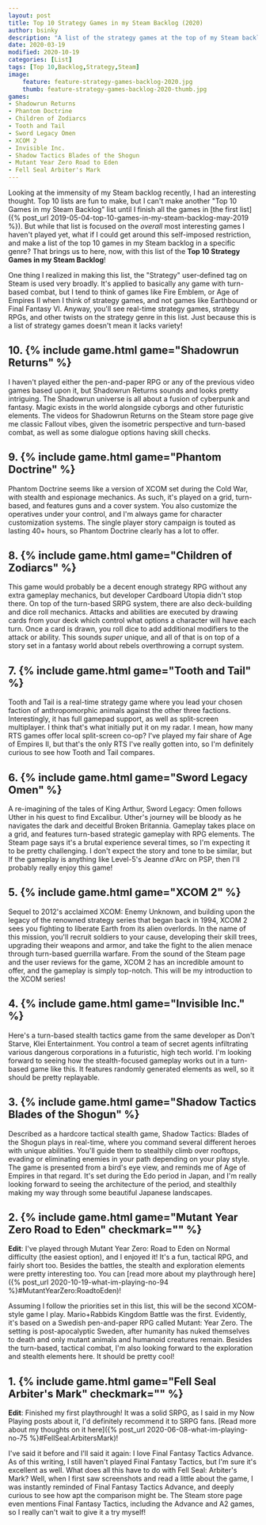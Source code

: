 ```yaml
---
layout: post
title: Top 10 Strategy Games in my Steam Backlog (2020)
author: bsinky
description: "A list of the strategy games at the top of my Steam backlog as of 2020."
date: 2020-03-19
modified: 2020-10-19
categories: [List]
tags: [Top 10,Backlog,Strategy,Steam]
image:
    feature: feature-strategy-games-backlog-2020.jpg
    thumb: feature-strategy-games-backlog-2020-thumb.jpg
games:
- Shadowrun Returns
- Phantom Doctrine
- Children of Zodiarcs
- Tooth and Tail
- Sword Legacy Omen
- XCOM 2
- Invisible Inc.
- Shadow Tactics Blades of the Shogun
- Mutant Year Zero Road to Eden
- Fell Seal Arbiter's Mark
---
```


Looking at the immensity of my Steam backlog recently, I had an interesting
thought. Top 10 lists are fun to make, but I can't make another "Top 10 Games in
my Steam Backlog" list until I finish all the games in [the first list]({%
post_url 2019-05-04-top-10-games-in-my-steam-backlog-may-2019 %}). But while
that list is focused on the *overall* most interesting games I haven't played
yet, what if I could get around this self-imposed restriction, and make a list
of the top 10 games in my Steam backlog in a specific genre? That brings us to
here, now, with this list of the **Top 10 Strategy Games in my Steam Backlog**!
         
<!--more-->

One thing I realized in making this list, the "Strategy" user-defined tag on
Steam is used very broadly. It's applied to basically any game with turn-based
combat, but I tend to think of games like Fire Emblem, or Age of Empires II when
I think of strategy games, and not games like Earthbound or Final Fantasy VI.
Anyway, you'll see real-time strategy games, strategy RPGs, and other twists on
the strategy genre in this list. Just because this is a list of strategy games
doesn't mean it lacks variety!

## 10. {% include game.html game="Shadowrun Returns" %}

I haven't played either the pen-and-paper RPG or any of the previous video games
based upon it, but Shadowrun Returns sounds and looks pretty intriguing. The
Shadowrun universe is all about a fusion of cyberpunk and fantasy. Magic exists
in the world alongside cyborgs and other futuristic elements. The videos for
Shadowrun Returns on the Steam store page give me classic Fallout vibes, given
the isometric perspective and turn-based combat, as well as some dialogue
options having skill checks.

## 9. {% include game.html game="Phantom Doctrine" %}

Phantom Doctrine seems like a version of XCOM set during the Cold War, with
stealth and espionage mechanics. As such, it's played on a grid, turn-based, and
features guns and a cover system. You also customize the operatives under your
control, and I'm always game for character customization systems. The single
player story campaign is touted as lasting 40+ hours, so Phantom Doctrine
clearly has a lot to offer.

## 8. {% include game.html game="Children of Zodiarcs" %}

This game would probably be a decent enough strategy RPG without any extra
gameplay mechanics, but developer Cardboard Utopia didn't stop there. On top of
the turn-based SRPG system, there are also deck-building and dice roll
mechanics. Attacks and abilities are executed by drawing cards from your deck
which control what options a character will have each turn. Once a card is
drawn, you roll dice to add additional modifiers to the attack or ability. This
sounds *super* unique, and all of that is on top of a story set in a fantasy
world about rebels overthrowing a corrupt system.

## 7. {% include game.html game="Tooth and Tail" %}

Tooth and Tail is a real-time strategy game where you lead your chosen faction
of anthropomorphic animals against the other three factions. Interestingly, it
has full gamepad support, as well as split-screen multiplayer. I think that's
what initially put it on my radar. I mean, how many RTS games offer local
split-screen co-op? I've played my fair share of Age of Empires II, but that's
the only RTS I've really gotten into, so I'm definitely curious to see how Tooth
and Tail compares.

## 6. {% include game.html game="Sword Legacy Omen" %}

A re-imagining of the tales of King Arthur, Sword Legacy: Omen follows Uther in
his quest to find Excalibur. Uther's journey will be bloody as he navigates the
dark and deceitful Broken Britannia. Gameplay takes place on a grid, and
features turn-based strategic gameplay with RPG elements. The Steam page says
it's a brutal experience several times, so I'm expecting it to be pretty
challenging. I don't expect the story and tone to be similar, but If the
gameplay is anything like Level-5's Jeanne d'Arc on PSP, then I'll probably
really enjoy this game!

## 5. {% include game.html game="XCOM 2" %}

Sequel to 2012's acclaimed XCOM: Enemy Unknown, and building upon the legacy of
the renowned strategy series that began back in 1994, XCOM 2 sees you fighting
to liberate Earth from its alien overlords. In the name of this mission, you'll
recruit soldiers to your cause, developing their skill trees, upgrading their
weapons and armor, and take the fight to the alien menace through turn-based
guerrilla warfare. From the sound of the Steam page and the user reviews for the
game, XCOM 2 has an incredible amount to offer, and the gameplay is simply
top-notch. This will be my introduction to the XCOM series!

## 4. {% include game.html game="Invisible Inc." %}

Here's a turn-based stealth tactics game from the same developer as Don't
Starve, Klei Entertainment. You control a team of secret agents infiltrating
various dangerous corporations in a futuristic, high tech world. I'm looking
forward to seeing how the stealth-focused gameplay works out in a turn-based
game like this. It features randomly generated elements as well, so it should be
pretty replayable.

## 3. {% include game.html game="Shadow Tactics Blades of the Shogun" %}

Described as a hardcore tactical stealth game, Shadow Tactics: Blades of the
Shogun plays in real-time, where you command several different heroes with
unique abilities. You'll guide them to stealthily climb over rooftops, evading
or eliminating enemies in your path depending on your play style. The game is
presented from a bird's eye view, and reminds me of Age of Empires in that
regard. It's set during the Edo period in Japan, and I'm really looking forward
to seeing the architecture of the period, and stealthily making my way through
some beautiful Japanese landscapes.

## 2. {% include game.html game="Mutant Year Zero Road to Eden" checkmark="" %}

**Edit**: I've played through Mutant Year Zero: Road to Eden on Normal
difficulty (the easiest option), and I enjoyed it! It's a fun, tactical RPG, and
fairly short too. Besides the battles, the stealth and exploration elements were
pretty interesting too. You can [read more about my playthrough here]({%
post_url 2020-10-19-what-im-playing-no-94 %}#MutantYearZero:RoadtoEden)!

Assuming I follow the priorities set in this list, this will be the second
XCOM-style game I play. Mario+Rabbids Kingdom Battle was the first. Evidently,
it's based on a Swedish pen-and-paper RPG called Mutant: Year Zero. The setting
is post-apocalyptic Sweden, after humanity has nuked themselves to death and
only mutant animals and humanoid creatures remain. Besides the turn-based,
tactical combat, I'm also looking forward to the exploration and stealth
elements here. It should be pretty cool!

## 1. {% include game.html game="Fell Seal Arbiter's Mark" checkmark="" %}

**Edit**: Finished my first playthrough! It was a solid SRPG, as I said in my
Now Playing posts about it, I'd definitely recommend it to SRPG fans. [Read more
about my thoughts on it here]({% post_url 2020-06-08-what-im-playing-no-75
%}#FellSeal:ArbitersMark)!

I've said it before and I'll said it again: I love Final Fantasy Tactics
Advance. As of this writing, I still haven't played Final Fantasy Tactics, but
I'm sure it's excellent as well. What does all this have to do with Fell Seal:
Arbiter's Mark? Well, when I first saw screenshots and read a little about the
game, I was instantly reminded of Final Fantasy Tactics Advance, and deeply
curious to see how apt the comparison might be. The Steam store page even
mentions Final Fantasy Tactics, including the Advance and A2 games, so I really
can't wait to give it a try myself!
